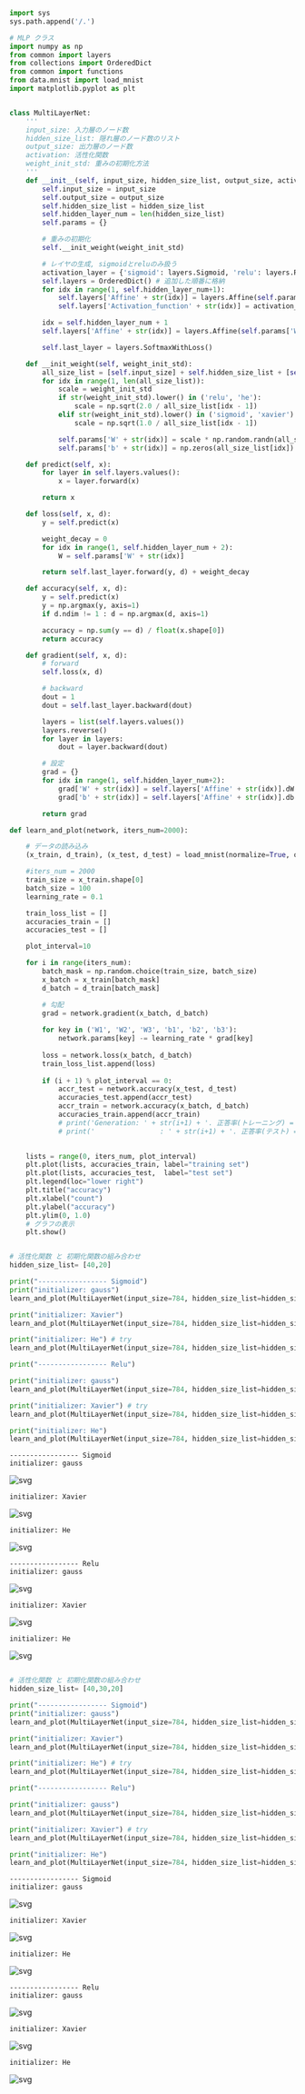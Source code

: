 ```python
import sys
sys.path.append('/.')
```


```python
# MLP クラス
import numpy as np
from common import layers
from collections import OrderedDict
from common import functions
from data.mnist import load_mnist
import matplotlib.pyplot as plt


class MultiLayerNet:
    '''
    input_size: 入力層のノード数
    hidden_size_list: 隠れ層のノード数のリスト
    output_size: 出力層のノード数
    activation: 活性化関数
    weight_init_std: 重みの初期化方法
    '''
    def __init__(self, input_size, hidden_size_list, output_size, activation='relu', weight_init_std='relu'):
        self.input_size = input_size
        self.output_size = output_size
        self.hidden_size_list = hidden_size_list
        self.hidden_layer_num = len(hidden_size_list)
        self.params = {}

        # 重みの初期化
        self.__init_weight(weight_init_std)

        # レイヤの生成, sigmoidとreluのみ扱う
        activation_layer = {'sigmoid': layers.Sigmoid, 'relu': layers.Relu}
        self.layers = OrderedDict() # 追加した順番に格納
        for idx in range(1, self.hidden_layer_num+1):
            self.layers['Affine' + str(idx)] = layers.Affine(self.params['W' + str(idx)], self.params['b' + str(idx)])
            self.layers['Activation_function' + str(idx)] = activation_layer[activation]()

        idx = self.hidden_layer_num + 1
        self.layers['Affine' + str(idx)] = layers.Affine(self.params['W' + str(idx)], self.params['b' + str(idx)])

        self.last_layer = layers.SoftmaxWithLoss()

    def __init_weight(self, weight_init_std):
        all_size_list = [self.input_size] + self.hidden_size_list + [self.output_size]
        for idx in range(1, len(all_size_list)):
            scale = weight_init_std
            if str(weight_init_std).lower() in ('relu', 'he'):
                scale = np.sqrt(2.0 / all_size_list[idx - 1])
            elif str(weight_init_std).lower() in ('sigmoid', 'xavier'):
                scale = np.sqrt(1.0 / all_size_list[idx - 1])

            self.params['W' + str(idx)] = scale * np.random.randn(all_size_list[idx-1], all_size_list[idx])
            self.params['b' + str(idx)] = np.zeros(all_size_list[idx])

    def predict(self, x):
        for layer in self.layers.values():
            x = layer.forward(x)

        return x

    def loss(self, x, d):
        y = self.predict(x)

        weight_decay = 0
        for idx in range(1, self.hidden_layer_num + 2):
            W = self.params['W' + str(idx)]

        return self.last_layer.forward(y, d) + weight_decay

    def accuracy(self, x, d):
        y = self.predict(x)
        y = np.argmax(y, axis=1)
        if d.ndim != 1 : d = np.argmax(d, axis=1)

        accuracy = np.sum(y == d) / float(x.shape[0])
        return accuracy

    def gradient(self, x, d):
        # forward
        self.loss(x, d)

        # backward
        dout = 1
        dout = self.last_layer.backward(dout)

        layers = list(self.layers.values())
        layers.reverse()
        for layer in layers:
            dout = layer.backward(dout)

        # 設定
        grad = {}
        for idx in range(1, self.hidden_layer_num+2):
            grad['W' + str(idx)] = self.layers['Affine' + str(idx)].dW
            grad['b' + str(idx)] = self.layers['Affine' + str(idx)].db

        return grad

```


```python
def learn_and_plot(network, iters_num=2000):

    # データの読み込み
    (x_train, d_train), (x_test, d_test) = load_mnist(normalize=True, one_hot_label=True)

    #iters_num = 2000
    train_size = x_train.shape[0]
    batch_size = 100
    learning_rate = 0.1

    train_loss_list = []
    accuracies_train = []
    accuracies_test = []

    plot_interval=10

    for i in range(iters_num):
        batch_mask = np.random.choice(train_size, batch_size)
        x_batch = x_train[batch_mask]
        d_batch = d_train[batch_mask]

        # 勾配
        grad = network.gradient(x_batch, d_batch)
        
        for key in ('W1', 'W2', 'W3', 'b1', 'b2', 'b3'):
            network.params[key] -= learning_rate * grad[key]
        
        loss = network.loss(x_batch, d_batch)
        train_loss_list.append(loss)
        
        if (i + 1) % plot_interval == 0:
            accr_test = network.accuracy(x_test, d_test)
            accuracies_test.append(accr_test)        
            accr_train = network.accuracy(x_batch, d_batch)
            accuracies_train.append(accr_train)
            # print('Generation: ' + str(i+1) + '. 正答率(トレーニング) = ' + str(accr_train))
            # print('                : ' + str(i+1) + '. 正答率(テスト) = ' + str(accr_test))
            

    lists = range(0, iters_num, plot_interval)
    plt.plot(lists, accuracies_train, label="training set")
    plt.plot(lists, accuracies_test,  label="test set")
    plt.legend(loc="lower right")
    plt.title("accuracy")
    plt.xlabel("count")
    plt.ylabel("accuracy")
    plt.ylim(0, 1.0)
    # グラフの表示
    plt.show()
```


```python

# 活性化関数 と 初期化関数の組み合わせ
hidden_size_list= [40,20]

print("----------------- Sigmoid")
print("initializer: gauss")
learn_and_plot(MultiLayerNet(input_size=784, hidden_size_list=hidden_size_list, output_size=10, activation='sigmoid', weight_init_std=0.01))

print("initializer: Xavier")
learn_and_plot(MultiLayerNet(input_size=784, hidden_size_list=hidden_size_list, output_size=10, activation='sigmoid', weight_init_std='Xavier'))

print("initializer: He") # try
learn_and_plot(MultiLayerNet(input_size=784, hidden_size_list=hidden_size_list, output_size=10, activation='sigmoid', weight_init_std='He'))

print("----------------- Relu")

print("initializer: gauss")
learn_and_plot(MultiLayerNet(input_size=784, hidden_size_list=hidden_size_list, output_size=10, activation='relu', weight_init_std=0.01))

print("initializer: Xavier") # try 
learn_and_plot(MultiLayerNet(input_size=784, hidden_size_list=hidden_size_list, output_size=10, activation='relu', weight_init_std='Xavier'))

print("initializer: He")
learn_and_plot(MultiLayerNet(input_size=784, hidden_size_list=hidden_size_list, output_size=10, activation='relu', weight_init_std='He'))


```

    ----------------- Sigmoid
    initializer: gauss



    
![svg](/assets/2_2_2_vanishing_gradient_modified_files/2_2_2_vanishing_gradient_modified_3_1.svg)
    


    initializer: Xavier



    
![svg](/assets/2_2_2_vanishing_gradient_modified_files/2_2_2_vanishing_gradient_modified_3_3.svg)
    


    initializer: He



    
![svg](/assets/2_2_2_vanishing_gradient_modified_files/2_2_2_vanishing_gradient_modified_3_5.svg)
    


    ----------------- Relu
    initializer: gauss



    
![svg](/assets/2_2_2_vanishing_gradient_modified_files/2_2_2_vanishing_gradient_modified_3_7.svg)
    


    initializer: Xavier



    
![svg](/assets/2_2_2_vanishing_gradient_modified_files/2_2_2_vanishing_gradient_modified_3_9.svg)
    


    initializer: He



    
![svg](/assets/2_2_2_vanishing_gradient_modified_files/2_2_2_vanishing_gradient_modified_3_11.svg)
    



```python

# 活性化関数 と 初期化関数の組み合わせ
hidden_size_list= [40,30,20]

print("----------------- Sigmoid")
print("initializer: gauss")
learn_and_plot(MultiLayerNet(input_size=784, hidden_size_list=hidden_size_list, output_size=10, activation='sigmoid', weight_init_std=0.01),iters_num=4000)

print("initializer: Xavier")
learn_and_plot(MultiLayerNet(input_size=784, hidden_size_list=hidden_size_list, output_size=10, activation='sigmoid', weight_init_std='Xavier'),iters_num=4000)

print("initializer: He") # try
learn_and_plot(MultiLayerNet(input_size=784, hidden_size_list=hidden_size_list, output_size=10, activation='sigmoid', weight_init_std='He'),iters_num=4000)

print("----------------- Relu")

print("initializer: gauss")
learn_and_plot(MultiLayerNet(input_size=784, hidden_size_list=hidden_size_list, output_size=10, activation='relu', weight_init_std=0.01),iters_num=4000)

print("initializer: Xavier") # try 
learn_and_plot(MultiLayerNet(input_size=784, hidden_size_list=hidden_size_list, output_size=10, activation='relu', weight_init_std='Xavier'),iters_num=4000)

print("initializer: He")
learn_and_plot(MultiLayerNet(input_size=784, hidden_size_list=hidden_size_list, output_size=10, activation='relu', weight_init_std='He'),iters_num=4000)


```

    ----------------- Sigmoid
    initializer: gauss



    
![svg](/assets/2_2_2_vanishing_gradient_modified_files/2_2_2_vanishing_gradient_modified_4_1.svg)
    


    initializer: Xavier



    
![svg](/assets/2_2_2_vanishing_gradient_modified_files/2_2_2_vanishing_gradient_modified_4_3.svg)
    


    initializer: He



    
![svg](/assets/2_2_2_vanishing_gradient_modified_files/2_2_2_vanishing_gradient_modified_4_5.svg)
    


    ----------------- Relu
    initializer: gauss



    
![svg](/assets/2_2_2_vanishing_gradient_modified_files/2_2_2_vanishing_gradient_modified_4_7.svg)
    


    initializer: Xavier



    
![svg](/assets/2_2_2_vanishing_gradient_modified_files/2_2_2_vanishing_gradient_modified_4_9.svg)
    


    initializer: He



    
![svg](/assets/2_2_2_vanishing_gradient_modified_files/2_2_2_vanishing_gradient_modified_4_11.svg)
    

